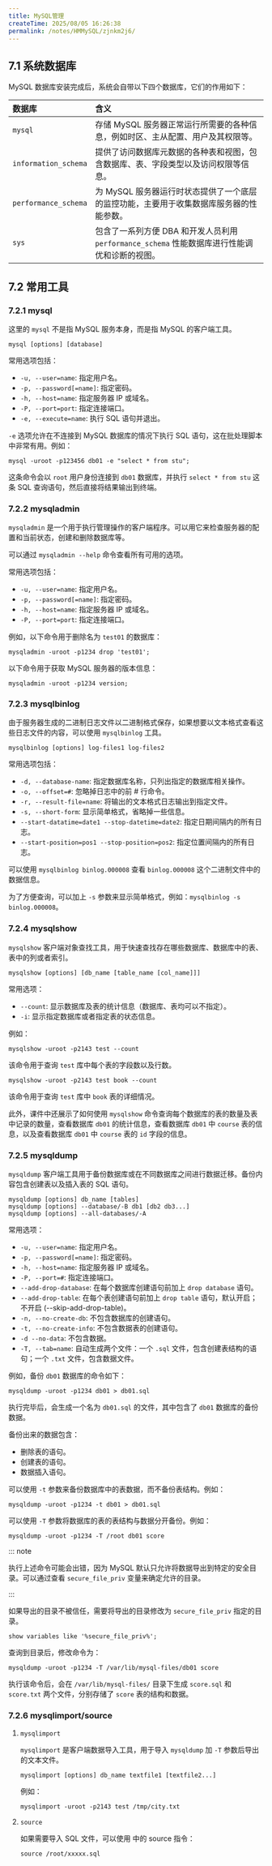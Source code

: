 ```yaml
---
title: MySQL管理
createTime: 2025/08/05 16:26:38
permalink: /notes/HMMySQL/zjnkm2j6/
---
```

## 7.1 系统数据库

MySQL 数据库安装完成后，系统会自带以下四个数据库，它们的作用如下：

| 数据库             | 含义                                                                                                                                   |
| :----------------- | :------------------------------------------------------------------------------------------------------------------------------------- |
| `mysql`            | 存储 MySQL 服务器正常运行所需要的各种信息，例如时区、主从配置、用户及其权限等。                                                                               |
| `information_schema` | 提供了访问数据库元数据的各种表和视图，包含数据库、表、字段类型以及访问权限等信息。                                                                                      |
| `performance_schema` | 为 MySQL 服务器运行时状态提供了一个底层的监控功能，主要用于收集数据库服务器的性能参数。                                                                                   |
| `sys`              | 包含了一系列方便 DBA 和开发人员利用 `performance_schema` 性能数据库进行性能调优和诊断的视图。                                                                           |

## 7.2 常用工具

### 7.2.1 mysql

这里的 `mysql` 不是指 MySQL 服务本身，而是指 MySQL 的客户端工具。

```shell
mysql [options] [database]
```

常用选项包括：

*   `-u, --user=name`: 指定用户名。
*   `-p, --password[=name]`: 指定密码。
*   `-h, --host=name`: 指定服务器 IP 或域名。
*   `-P, --port=port`: 指定连接端口。
*   `-e, --execute=name`: 执行 SQL 语句并退出。

`-e` 选项允许在不连接到 MySQL 数据库的情况下执行 SQL 语句，这在批处理脚本中非常有用。例如：

```shell
mysql -uroot -p123456 db01 -e "select * from stu";
```

这条命令会以 `root` 用户身份连接到 `db01` 数据库，并执行 `select * from stu` 这条 SQL 查询语句，然后直接将结果输出到终端。

### 7.2.2 mysqladmin

`mysqladmin` 是一个用于执行管理操作的客户端程序。可以用它来检查服务器的配置和当前状态，创建和删除数据库等。

可以通过 `mysqladmin --help` 命令查看所有可用的选项。

常用选项包括：

*   `-u, --user=name`: 指定用户名。
*   `-p, --password[=name]`: 指定密码。
*   `-h, --host=name`: 指定服务器 IP 或域名。
*   `-P, --port=port`: 指定连接端口。

例如，以下命令用于删除名为 `test01` 的数据库：

```shell
mysqladmin -uroot -p1234 drop 'test01';
```

以下命令用于获取 MySQL 服务器的版本信息：

```shell
mysqladmin -uroot -p1234 version;
```

### 7.2.3 mysqlbinlog

由于服务器生成的二进制日志文件以二进制格式保存，如果想要以文本格式查看这些日志文件的内容，可以使用 `mysqlbinlog` 工具。

```shell
mysqlbinlog [options] log-files1 log-files2
```

常用选项包括：

*   `-d, --database-name`: 指定数据库名称，只列出指定的数据库相关操作。
*   `-o, --offset=#`: 忽略掉日志中的前 # 行命令。
*   `-r, --result-file=name`: 将输出的文本格式日志输出到指定文件。
*   `-s, --short-form`: 显示简单格式，省略掉一些信息。
*   `--start-datatime=date1 --stop-datetime=date2`: 指定日期间隔内的所有日志。
*   `--start-position=pos1 --stop-position=pos2`: 指定位置间隔内的所有日志。

可以使用 `mysqlbinlog binlog.000008` 查看 `binlog.000008` 这个二进制文件中的数据信息。

为了方便查询，可以加上 `-s` 参数来显示简单格式，例如：`mysqlbinlog -s binlog.000008`。

### 7.2.4 mysqlshow

`mysqlshow` 客户端对象查找工具，用于快速查找存在哪些数据库、数据库中的表、表中的列或者索引。

```shell
mysqlshow [options] [db_name [table_name [col_name]]]
```

常用选项：

*   `--count`: 显示数据库及表的统计信息（数据库、表均可以不指定）。
*   `-i`: 显示指定数据库或者指定表的状态信息。

例如：

```shell
mysqlshow -uroot -p2143 test --count
```

该命令用于查询 `test` 库中每个表的字段数以及行数。

```shell
mysqlshow -uroot -p2143 test book --count
```

该命令用于查询 `test` 库中 `book` 表的详细情况。

此外，课件中还展示了如何使用 `mysqlshow` 命令查询每个数据库的表的数量及表中记录的数量，查看数据库 `db01` 的统计信息，查看数据库 `db01` 中 `course` 表的信息，以及查看数据库 `db01` 中 `course` 表的 `id` 字段的信息。

### 7.2.5 mysqldump

`mysqldump` 客户端工具用于备份数据库或在不同数据库之间进行数据迁移。备份内容包含创建表以及插入表的 SQL 语句。

```shell
mysqldump [options] db_name [tables]
mysqldump [options] --database/-B db1 [db2 db3...]
mysqldump [options] --all-databases/-A
```

常用选项：

*   `-u, --user=name`: 指定用户名。
*   `-p, --password[=name]`: 指定密码。
*   `-h, --host=name`: 指定服务器 IP 或域名。
*   `-P, --port=#`: 指定连接端口。
*   `--add-drop-database`: 在每个数据库创建语句前加上 `drop database` 语句。
*   `--add-drop-table`: 在每个表创建语句前加上 `drop table` 语句，默认开启；不开启 (--skip-add-drop-table)。
*   `-n, --no-create-db`: 不包含数据库的创建语句。
*   `-t, --no-create-info`: 不包含数据表的创建语句。
*   `-d --no-data`: 不包含数据。
*   `-T, --tab=name`: 自动生成两个文件：一个 `.sql` 文件，包含创建表结构的语句；一个 `.txt` 文件，包含数据文件。

例如，备份 `db01` 数据库的命令如下：

```shell
mysqldump -uroot -p1234 db01 > db01.sql
```

执行完毕后，会生成一个名为 `db01.sql` 的文件，其中包含了 `db01` 数据库的备份数据。

备份出来的数据包含：

* 删除表的语句。
* 创建表的语句。
* 数据插入语句。

可以使用 `-t` 参数来备份数据库中的表数据，而不备份表结构。例如：

```shell
mysqldump -uroot -p1234 -t db01 > db01.sql
```

可以使用 `-T` 参数将数据库的表的表结构与数据分开备份。例如：

```shell
mysqldump -uroot -p1234 -T /root db01 score
```

::: note 

执行上述命令可能会出错，因为 MySQL 默认只允许将数据导出到特定的安全目录。可以通过查看 `secure_file_priv` 变量来确定允许的目录。

:::

如果导出的目录不被信任，需要将导出的目录修改为 `secure_file_priv` 指定的目录。

```shell
show variables like '%secure_file_priv%';
```

查询到目录后，修改命令为：

```shell
mysqldump -uroot -p1234 -T /var/lib/mysql-files/db01 score
```

执行该命令后，会在 `/var/lib/mysql-files/` 目录下生成 `score.sql` 和 `score.txt` 两个文件，分别存储了 `score` 表的结构和数据。

### 7.2.6 mysqlimport/source

1.  `mysqlimport`

	`mysqlimport` 是客户端数据导入工具，用于导入 `mysqldump` 加 `-T` 参数后导出的文本文件。

	```
	mysqlimport [options] db_name textfile1 [textfile2...]
	```

	例如：

	```
	mysqlimport -uroot -p2143 test /tmp/city.txt
	```

2.  `source`

	如果需要导入 SQL 文件，可以使用  中的 source 指令：

	```
	source /root/xxxxx.sql
	```


